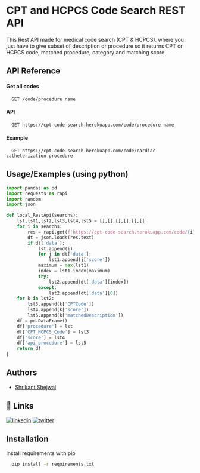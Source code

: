 
# CPT and HCPCS Code Search REST API

This Rest API made for medical code search (CPT & HCPCS). where you just have to give subset of description or procedure so it returns CPT or HCPCS code, matched procedure, category and matching score.


## API Reference

#### Get all codes

```http
  GET /code/procedure name
```

#### API 

```http
  GET https://cpt-code-search.herokuapp.com/code/procedure name
```

#### Example


```http
  GET https://cpt-code-search.herokuapp.com/code/cardiac catheterization procedure
```





## Usage/Examples (using python)

```python
import pandas as pd
import requests as rapi
import random
import json

def local_RestApi(searchs):
    lst,lst1,lst2,lst3,lst4,lst5 = [],[],[],[],[],[]
    for i in searchs:
        res = rapi.get(f'https://cpt-code-search.herokuapp.com/code/{i}')
        dt = json.loads(res.text)
        if dt['data']:
            lst.append(i)
            for j in dt['data']:
                lst1.append(j['score'])
            maximum = max(lst1)
            index = lst1.index(maximum)
            try:
                lst2.append(dt['data'][index])
            except:
                lst2.append(dt['data'][0])
    for k in lst2:
        lst3.append(k['CPTCode'])
        lst4.append(k['score'])
        lst5.append(k['matchedDescription'])
    df = pd.DataFrame()
    df['procedure'] = lst
    df['CPT_HCPCS_Code'] = lst3
    df['score'] = lst4
    df['api_procedure'] = lst5
    return df
}
```


## Authors

- [Shrikant Shejwal](https://github.com/shritech1404)

## 🔗 Links
[![linkedin](https://img.shields.io/badge/linkedin-0A66C2?style=for-the-badge&logo=linkedin&logoColor=white)](https://www.linkedin.com/in/shrikant-shejwal-930a4519b/)
[![twitter](https://img.shields.io/badge/twitter-1DA1F2?style=for-the-badge&logo=twitter&logoColor=white)](https://twitter.com/)


## Installation

Install requirements with pip

```bash
  pip install -r requirements.txt
```
    
